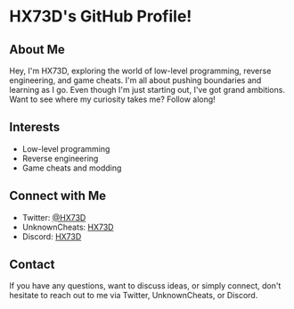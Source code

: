 # HX73D's GitHub Profile!

## About Me
Hey, I'm HX73D, exploring the world of low-level programming, reverse engineering, and game cheats. I'm all about pushing boundaries and learning as I go. Even though I'm just starting out, I've got grand ambitions. Want to see where my curiosity takes me? Follow along!

## Interests
- Low-level programming
- Reverse engineering
- Game cheats and modding

## Connect with Me
- Twitter: [@HX73D](https://twitter.com/HX73D)
- UnknownCheats: [HX73D](https://www.unknowncheats.me/forum/members/5117795.html)
- Discord: [HX73D](https://discordapp.com/users/1036585546182578196)

## Contact
If you have any questions, want to discuss ideas, or simply connect, don't hesitate to reach out to me via Twitter, UnknownCheats, or Discord.
